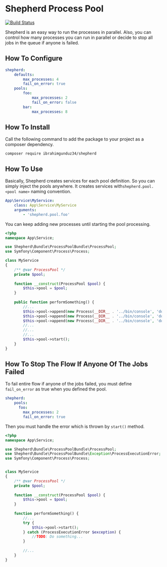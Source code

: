 # Shepherd Process Pool

[![Build Status](https://travis-ci.org/ibrahimgunduz34/ShepherdProcessPoolBundle.svg?branch=master)](https://travis-ci.org/ibrahimgunduz34/ShepherdProcessPoolBundle)

Shepherd is an easy way to run the processes in parallel. 
Also, you can control how many processes you can run in 
parallel or decide to stop all jobs in the queue if anyone 
is failed.
   

## How To Configure 
```yaml
shepherd:
    defaults:
        max_processes: 4
        fail_on_error: true
    pools:
        foo:
            max_processes: 2
            fail_on_error: false
        bar:
            max_processes: 8
```

## How To Install

Call the following command to add the package to your project as a composer dependency.
```$xslt
composer require ibrahimgunduz34/shepherd
```

## How To Use 

Basically, Shepherd creates services for each pool definition. So 
you can simply inject the pools anywhere. It creates services 
with`shepherd.pool.<pool name>` naming convention.

```yaml
App\Service\MyService:
    class: App\Service\MyService
    arguments:
        - 'shepherd.pool.foo'
```

You can keep adding new processes until starting the pool processing.

```php
<?php
namespace App\Service;

use Shepherd\Bundle\ProcessPoolBundle\ProcessPool;
use Symfony\Component\Process\Process;

class MyService 
{
    /** @var ProcessPool */
    private $pool;
    
    function __construct(ProcessPool $pool) {
        $this->pool = $pool; 
    }
    
    public function performSomething() {
        //...
        $this->pool->append(new Process(__DIR__ . '../bin/console', 'do:something', 'param1', 'param2'));
        $this->pool->append(new Process(__DIR__ . '../bin/console', 'do:something', 'param3', 'param4'));
        $this->pool->append(new Process(__DIR__ . '../bin/console', 'do:something', 'param5', 'param6'));
        //...
        //...
        //...
        $this->pool->start();
    }
}
```

## How To Stop The Flow If Anyone Of The Jobs Failed

To fail entire flow if anyone of the jobs failed, you must define `fail_on_error` as true 
when you defined the pool.

```yaml
shepherd:
    pools:
      foo:
        max_processes: 2
        fail_on_error: true        
```

Then you must handle the error which is thrown by `start()` method.

```php
<?php
namespace App\Service;

use Shepherd\Bundle\ProcessPoolBundle\ProcessPool;
use Shepherd\Bundle\ProcessPoolBundle\Exception\ProcessExecutionError;
use Symfony\Component\Process\Process;


class MyService 
{
    /** @var ProcessPool */
    private $pool;
        
    function __construct(ProcessPool $pool) {
        $this->pool = $pool; 
    }
    
    function performSomething() {
        //...
        try {
            $this->pool->start();    
        } catch (ProcessExecutionError $exception) {
            //TODO: Do something...
        }
        
        //...
    }   
}

```
